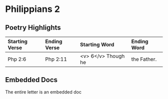 # Philippians 2

## Poetry Highlights

| Starting Verse | Ending Verse | Starting Word | Ending Word |
| :--- | :--- | :--- | :--- |
| Php 2:6 | Php 2:11 | &lt;v&gt; 6&lt;/v&gt; Though he | the Father. |

## Embedded Docs

The entire letter is an embedded doc

